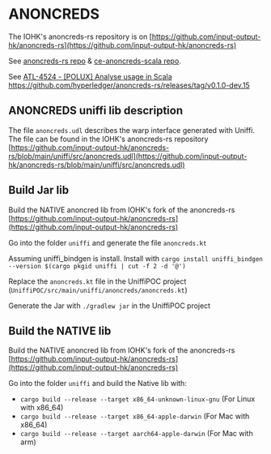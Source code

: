 # ANONCREDS

The IOHK's anoncreds-rs repository is on [https://github.com/input-output-hk/anoncreds-rs](https://github.com/input-output-hk/anoncreds-rs)

See [anoncreds-rs repo](https://github.com/hyperledger/anoncreds-rs) & [ce-anoncreds-scala repo](https://github.com/input-output-hk/ce-anoncreds-scala).

See [ATL-4524 - [POLUX] Analyse usage in Scala](https://input-output.atlassian.net/browse/ATL-4524?focusedCommentId=173837)
https://github.com/hyperledger/anoncreds-rs/releases/tag/v0.1.0-dev.15

## ANONCREDS uniffi lib description

The file `anoncreds.udl` describes the warp interface generated with Uniffi.
The file can be found in the IOHK's anoncreds-rs repository [https://github.com/input-output-hk/anoncreds-rs/blob/main/uniffi/src/anoncreds.udl](https://github.com/input-output-hk/anoncreds-rs/blob/main/uniffi/src/anoncreds.udl)


## Build Jar lib

Build the NATIVE anoncred lib from IOHK's fork of the anoncreds-rs [https://github.com/input-output-hk/anoncreds-rs](https://github.com/input-output-hk/anoncreds-rs)

Go into the folder `uniffi` and generate the file `anoncreds.kt`

Assuming uniffi_bindgen is install. Install with `cargo install uniffi_bindgen --version $(cargo pkgid uniffi | cut -f 2 -d '@')`

Replace the `anoncreds.kt` file in the UniffiPOC project (`UniffiPOC/src/main/uniffi/anoncreds/anoncreds.kt`)

Generate the Jar with `./gradlew jar` in the UniffiPOC project

## Build the NATIVE lib 

Build the NATIVE anoncred lib from IOHK's fork of the anoncreds-rs [https://github.com/input-output-hk/anoncreds-rs](https://github.com/input-output-hk/anoncreds-rs)

Go into the folder `uniffi` and build the Native lib with:

- `cargo build --release --target x86_64-unknown-linux-gnu` (For Linux with x86_64)
- `cargo build --release --target x86_64-apple-darwin` (For Mac with x86_64)
- `cargo build --release --target aarch64-apple-darwin` (For Mac with arm)
